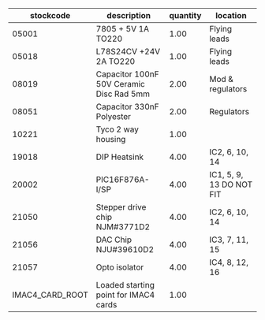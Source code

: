 |stockcode|description|quantity|location|
|---------|-----------|--------|--------|
|05001|7805 + 5V 1A TO220|1.00|Flying leads|
|05018|L78S24CV +24V 2A TO220|1.00|Flying leads|
|08019|Capacitor 100nF 50V Ceramic Disc Rad 5mm|2.00|Mod & regulators|
|08051|Capacitor 330nF Polyester|2.00|Regulators|
|10221|Tyco 2 way housing|1.00||
|19018|DIP Heatsink|4.00|IC2, 6, 10, 14|
|20002|PIC16F876A-I/SP|4.00|IC1, 5,  9, 13  DO NOT FIT|
|21050|Stepper drive chip NJM#3771D2|4.00|IC2, 6, 10, 14|
|21056|DAC Chip  NJU#39610D2|4.00|IC3, 7, 11, 15|
|21057|Opto isolator|4.00|IC4, 8, 12, 16|
|IMAC4_CARD_ROOT|Loaded starting point for IMAC4 cards|1.00||
